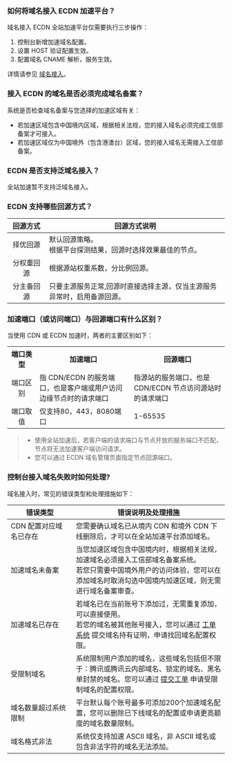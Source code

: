 ### 如何将域名接入 ECDN 加速平台？

域名接入 ECDN 全站加速平台仅需要执行三步操作：
1. 控制台新增加速域名配置。
2. 设置 HOST 验证配置生效。
3. 配置域名 CNAME 解析，服务生效。

详情请参见 [域名接入](https://intl.cloud.tencent.com/document/product/570/10361)。

### 接入 ECDN 的域名是否必须完成域名备案？
系统是否检查域名备案与您选择的加速区域有关：
- 若加速区域包含中国境内区域，根据相关法规，您的接入域名必须完成工信部备案才可接入。
- 若加速区域仅为中国境外（包含港澳台）区域，您的接入域名无需接入工信部备案。

### ECDN 是否支持泛域名接入？

全站加速暂不支持泛域名接入。

### ECDN 支持哪些回源方式？

<table style="display:table;" width="80%">
	<thead>
		<tr>
			<th colspan="1" style="text-align: center" width=15%> 回源方式 </th>
			<th colspan="1" style="text-align: center" width=70%> 回源方式说明 </th>
		</tr>
	</thead>
	<tbody>
		<tr>
			<td style="text-align: center">择优回源 </td>
			<td>默认回源策略。</br>根据平台探测结果，回源时选择效果最佳的节点。 </td>
		</tr>
		<tr>
			<td style="text-align: center">分权重回源 </td>
			<td>根据源站权重系数，分比例回源。 </td>
		</tr>
		<tr>
			<td style="text-align: center">分主备回源 </td>
			<td>只要主源服务正常,回源时直接选择主源，仅当主源服务异常时，启用备源回源。 </td>
		</tr>
	</tbody>
</table>



<span id="port"></span>

### 加速端口（或访问端口）与回源端口有什么区别？

当使用 CDN 或 ECDN 加速时，两者的主要区别如下：

<table>
   <tr>
      <th style="width: 80px; text-align: center;">端口类型</th>
      <th style="width: 300px; text-align: center;">加速端口</th>
      <th style="width: 300px; text-align: center;">回源端口</th>
   </tr>
   <tr>
      <td style="width: 80px; text-align: center;">端口区别</td>
      <td style="width: 300px; text-align: left;">指 CDN/ECDN 的服务端口，也是客户端或用户访问边缘节点时的请求端口</td>
      <td style="width: 300px; text-align: left;">指源站的服务端口，也是 CDN/ECDN 节点访问源站时的请求端口</td>
   </tr>
   <tr>
      <td style="width: 80px; text-align: center;">端口取值</td>
      <td>仅支持80，443，8080端口</td>
      <td>1-65535</td>
   </tr>
</table>


> 
> - 使用全站加速后，若客户端的请求端口与节点开放的服务端口不匹配，节点将无法加速客户端访问请求。  
> - 您可以通过 ECDN 域名管理页面指定节点回源端口。

### 控制台接入域名失败时如何处理?

域名接入时，常见的错误类型和处理措施如下：

<table style="display:table;" width="100%">
	<thead>
		<tr>
			<th colspan="1" style="text-align: center" width=30%> 错误类型 </th>
			<th colspan="1" style="text-align: center" width=70%> 错误说明及处理措施 </th>
		</tr>
	</thead>
	<tbody>
		<tr>
			<td>CDN 配置对应域名已存在 </td>
			<td>您需要确认域名已从境内 CDN 和境外 CDN 下线删除后，才可以在全站加速平台添加域名。 </td>
		</tr>
		<tr>
			<td>加速域名未备案 </td>
			<td>当您加速区域包含中国境内时，根据相关法规，加速域名必须接入工信部域名备案系统。</br>若您只需要中国境外用户的访问体验，您可以在添加域名时取消勾选中国境内加速区域，则无需进行域名备案审查。 </td>
		</tr>
		<tr>
			<td>加速域名已存在 </td>
			<td>若域名已在当前账号下添加过，无需重复添加，可以直接使用。</br>若您的域名被其他账号接入，您可以通过 <a href='https://console.cloud.tencent.com/workorder/category'>工单系统</a> 提交域名持有证明，申请找回域名配置权限。 </td>
		</tr>
		<tr>
			<td>受限制域名 </td>
			<td>系统限制用户添加的域名，这些域名包括但不限于：腾讯或腾讯云内部域名、锁定的域名、黑名单封禁的域名。您可以通过 <a href='https://console.cloud.tencent.com/workorder/category'>提交工单</a> 申请受限制域名的配置权限。 </td>
		</tr>
		<tr>
			<td>域名数量超过系统限制 </td>
			<td>平台默认每个账号最多可添加200个加速域名配置，您可以删除已下线域名的配置或申请更高额度的域名数量限制。 </td>
		</tr>
		<tr>
			<td>域名格式非法 </td>
			<td>系统仅支持加速 ASCII 域名，非 ASCII 域名或包含非法字符的域名无法添加。 </td>
		</tr>
	</tbody>
</table>





